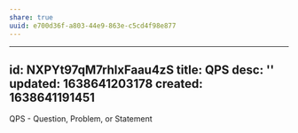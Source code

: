 ```yaml
---
share: true
uuid: e700d36f-a803-44e9-863e-c5cd4f98e877
---
```

---
id: NXPYt97qM7rhlxFaau4zS
title: QPS
desc: ''
updated: 1638641203178
created: 1638641191451
---

QPS - Question, Problem, or Statement
